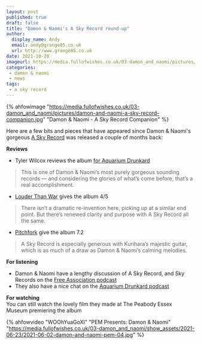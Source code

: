 ```yaml
---
layout: post
published: true 
draft: false
title: "Damon & Naomi's A Sky Record round-up"
author:
  display_name: Andy
  email: andy@grange85.co.uk
  url: http://www.grange85.co.uk
date: 2021-10-20
imageurl: https://media.fullofwishes.co.uk/03-damon_and_naomi/pictures/damon-and-naomi-a-sky-record-companion.jpg
categories:
 - damon & naomi
 - news
tags:
 - a sky record
---
```

{% ahfowimage "https://media.fullofwishes.co.uk/03-damon_and_naomi/pictures/damon-and-naomi-a-sky-record-companion.jpg" "Damon & Naomi - A Sky Record Companion" %}

Here are a few bits and pieces that have appeared since Damon & Naomi's gorgeous [A Sky Record](/database/damon-and-naomi/releases/damon-and-naomi-a-sky-record/) was released a couple of months back:

**Reviews**
- Tyler Wilcox reviews the album [for Aquarium Drunkard](https://aquariumdrunkard.com/2021/08/11/damon-naomi-a-sky-record/)
> This is one of Damon & Naomi’s most purely gorgeous sounding records — and considering the glories of what’s come before, that’s a real accomplishment.

- [Louder Than War](https://louderthanwar.com/damon-naomi-with-kurihara-a-sky-record-album-review/) gives the album 4/5
> There isn’t a dramatic re-invention here, picking up at a similar end point. But there’s renewed clarity and purpose with A Sky Record all the same.

- [Pitchfork](https://pitchfork.com/reviews/albums/damon-and-naomi-a-sky-record/) give the album 7.2
> A Sky Record is especially generous with Kurihara’s majestic guitar, which is as much of a draw as Damon & Naomi’s calming melodies.

**For listening**  
- Damon & Naomi have a lengthy discussion of A Sky Record, and Sky Records on the [Free Association podcast](https://www.podchaser.com/podcasts/free-association-with-brian-ca-115324/episodes/damon-and-naomi-99211804)
- They also have a nice chat on the [Aquarium Drunkard podcast](https://aquariumdrunkard.com/2021/10/06/damon-naomi-transmissions/)

**For watching**  
You can still watch the lovely film they made at The Peabody Essex Museum premiering the album

{% ahfowvideo "WOOhYuaGoXI" "PEM Presents: Damon & Naomi" "https://media.fullofwishes.co.uk/03-damon_and_naomi/show_assets/2021-06-23/2021-06-02-damon-and-naomi-pem-04.jpg" %}
